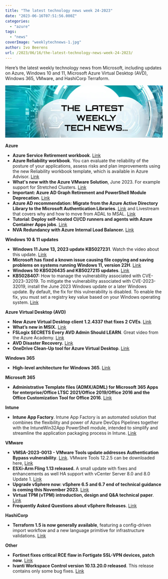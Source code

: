 ```yaml
---
title: "The latest technology news week 24-2023"
date: "2023-06-16T07:51:56.000Z"
categories: 
  - "azure"
tags: 
  - "news"
coverImage: "weeklytechnews-1.jpg"
author: Ivo Beerens
url: /2023/06/16/the-latest-technology-news-week-24-2023/
---
```


Here’s the latest weekly technology news from Microsoft, including updates on Azure, Windows 10 and 11, Microsoft Azure Virtual Desktop (AVD), Windows 365, VMware, and HashiCorp Terraform.

![newsletter](images/weeklytechnews-1.jpg)

**Azure**

- **Azure Service Retirement workbook**. [Link](https://learn.microsoft.com/en-au/azure/advisor/advisor-how-to-plan-migration-workloads-service-retirement)
- **Azure Reliability workbook**. You can evaluate the reliability of the posture of your applications, assess risks and plan improvements using the new Reliability workbook template, which is available in Azure Advisor. [Link](https://learn.microsoft.com/en-us/azure/advisor/advisor-how-to-improve-reliability#reliability-recommendations/?WT.mc_id=AZ-MVP-5003836)
- **What's new with the Azure VMware Solution**, June 2023. For example support for Stretched Clusters. [Link](https://techcommunity.microsoft.com/t5/azure-migration-and/azure-VMware-solution-june-2023-what-s-new-update/ba-p/3843932) 
- **Important: Azure AD Graph Retirement and PowerShell Module Deprecation**. [Link](https://techcommunity.microsoft.com/t5/microsoft-entra-azure-ad-blog/important-azure-ad-graph-retirement-and-PowerShell-module/ba-p/3848270)
- **Azure AD recommendation: Migrate from the Azure Active Directory Library to the Microsoft Authentication Libraries**. [Link](https://learn.microsoft.com/en-us/azure/active-directory/reports-monitoring/recommendation-migrate-from-adal-to-msal) and Livestream that covers why and how to move from ADAL to MSAL. [Link](https://youtu.be/0jxZQF464fo)
- **Tutorial: Deploy self-hosted CI/CD runners and agents with Azure Container Apps jobs**. [Link](https://learn.microsoft.com/en-gb/azure/container-apps/tutorial-ci-cd-runners-jobs?tabs=bash&pivots=container-apps-jobs-self-hosted-ci-cd-azure-pipelines)
- **NVA Redundancy with Azure Internal Load Balancer.** [Link](https://nwktimes.blogspot.com/2023/06/nvha.html)

**Windows 10 & 11 updates**

- **Windows 11 June 13, 2023 update KB5027231**. Watch the video about this update. [Link](https://support.microsoft.com/en-us/topic/june-13-2023-kb5027231-os-build-22621-1848-8f903600-1293-4431-9c6b-736a4049666c) 
- **Microsoft has fixed a known issue causing file copying and saving problems on systems running Windows 11, version 22H**. [Link](https://www.bleepingcomputer.com/news/microsoft/microsoft-fixes-windows-11-issue-causing-copying-saving-failures/)
- **Windows 10 KB5026435 and KB5027215 updates**. [Link](https://www.bleepingcomputer.com/news/microsoft/windows-10-kb5026435-and-kb5027215-updates-released/)
- **KB5028407:** How to manage the vulnerability associated with CVE-2023-32019. To mitigate the vulnerability associated with CVE-2023-32019, install the June 2023 Windows update or a later Windows update. By default, the fix for this vulnerability is disabled. To enable the fix, you must set a registry key value based on your Windows operating system. [Link](https://support.microsoft.com/en-au/topic/kb5028407-how-to-manage-the-vulnerability-associated-with-cve-2023-32019-bd6ed35f-48b1-41f6-bd19-d2d97270f080)

**Azure Virtual Desktop (AVD)**

- **New Azure Virtual Desktop client 1.2.4337 that fixes 2 CVEs**. [Link](https://learn.microsoft.com/en-us/azure/virtual-desktop/whats-new-client-windows)
- **What’s new in MSIX.** [Link](https://techcommunity.microsoft.com/t5/windows-it-pro-blog/what-s-new-in-msix-june-2023/ba-p/3845506)
- **FSLogix SECRETS Every AVD Admin Should LEARN**. Great video from the Azure Academy. [Link](https://www.youtube.com/watch?v=B_R2Bi5SqVo)
- **AVD Disaster Recovery.** [Link](https://tighetec.co.uk/2023/05/16/avd-disaster-recovery/)
- **OneDrive Clean-Up tool for Azure Virtual Desktop**. [Link](https://blog.itprocloud.de/OneDrive-Clean-Up-For-Azure-Virtual-Desktop-AVD-agains-Profile-Blotting/)

**Windows 365**

- **High-level architecture for Windows 365**. [Link](https://learn.microsoft.com/en-us/windows-365/enterprise/high-level-architecture)

**Microsoft 365**

- **Administrative Template files (ADMX/ADML) for Microsoft 365 Apps for enterprise/Office LTSC 2021/Office 2019/Office 2016 and the Office Customization Tool for Office 2016**. [Link](https://www.microsoft.com/en-us/download/details.aspx?id=49030)

**Intune**

- **Intune App Factory**. Intune App Factory is an automated solution that combines the flexibility and power of Azure DevOps Pipelines together with the IntuneWin32App PowerShell module, intended to simplify and streamline the application packaging process in Intune. [Link](https://msendpointmgr.com/intune-app-factory/#39-clone-intune-app-factory-repository-locally)

**VMware**

- **VMSA-2023-0013 - VMware Tools update addresses Authentication Bypass vulnerability**. [Link](https://www.VMware.com/security/advisories/VMSA-2023-0013). VMware Tools 12.2.5 can be downloaded here, [Link](https://packages.VMware.com/tools/releases/latest/windows)
- **ESXi-Arm Fling 1.13 released.** A small update with fixes and enhancements as well HA support with vCenter Server 8.0 and 8.0 Update 1. [Link](https://blogs.VMware.com/arm/2023/06/14/esxi-arm-fling-1-13-refresh/)
- **Upgrade vSphere now: vSphere 6.5 and 6.7 end of technical guidance is coming this November 2023**. [Link](https://blogs.VMware.com/cloudprovider/2023/05/upgrade-now-vSphere-6-5-and-6-7-are-ending-technical-guidance-in-november.html)
- **Virtual TPM (vTPM) introduction, design and Q&A technical paper**. [Link](https://core.VMware.com/api/checkuseraccess?referer=/sites/default/files/associated-content/vSphere_Virtual_TPM_vTPM_-_2023031501.pdf)
- **Frequently Asked Questions about vSphere Releases**. [Link](https://core.VMware.com/resource/frequently-asked-questions-about-vSphere-releases)

**HashiCorp**

- **Terraform 1.5 is now generally available**, featuring a config-driven import workflow and a new language primitive for infrastructure validations. [Link](https://www.hashicorp.com/blog/terraform-1-5-brings-config-driven-import-and-checks)

**Other**

- **Fortinet fixes critical RCE flaw in Fortigate SSL-VPN devices, patch now**. [Link](https://www.bleepingcomputer.com/news/security/fortinet-fixes-critical-rce-flaw-in-fortigate-ssl-vpn-devices-patch-now/)
- **Ivanti Workspace Control version 10.13.20.0 released**. This release contains only some bug fixes. [Link](https://help.ivanti.com/res/help/en_US/IWC/2023/ReleaseNotesRevision/Private_Revision.htm)